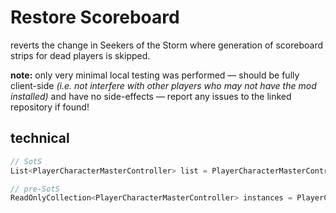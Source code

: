 # Restore Scoreboard

reverts the change in Seekers of the Storm where generation of scoreboard strips for dead players is skipped.

**note:** only very minimal local testing was performed — should be fully client-side *(i.e. not interfere with other players who may not have the mod installed)* and have no side-effects — report any issues to the linked repository if found!

## technical
```cs
// SotS
List<PlayerCharacterMasterController> list = PlayerCharacterMasterController.instances.Where((PlayerCharacterMasterController x) => x.gameObject.activeInHierarchy && x.master.GetBody() != null && Util.GetBestMasterName(x.master) != null).ToList();
```
```cs
// pre-SotS
ReadOnlyCollection<PlayerCharacterMasterController> instances = PlayerCharacterMasterController.instances;
```
